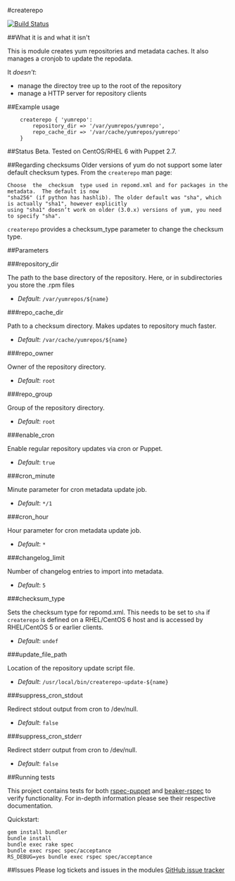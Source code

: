 #createrepo

[![Build Status](https://travis-ci.org/pall-valmundsson/puppet-createrepo.png)](https://travis-ci.org/pall-valmundsson/puppet-createrepo)

##What it is and what it isn't

This is module creates yum repositories and metadata caches.
It also manages a cronjob to update the repodata.

It *doesn't*:

- manage the directoy tree up to the root of the repository
- manage a HTTP server for repository clients

##Example usage

```puppet
    createrepo { 'yumrepo':
        repository_dir => '/var/yumrepos/yumrepo',
        repo_cache_dir => '/var/cache/yumrepos/yumrepo'
    }
```

##Status
Beta. Tested on CentOS/RHEL 6 with Puppet 2.7.

##Regarding checksums
Older versions of yum do not support some later default checksum types. From the ```createrepo``` man page:


    Choose  the  checksum  type used in repomd.xml and for packages in the metadata.  The default is now
    "sha256" (if python has hashlib). The older default was "sha", which is actually "sha1", however explicitly
    using "sha1" doesn’t work on older (3.0.x) versions of yum, you need to specify "sha".


```createrepo``` provides a checksum_type parameter to change the checksum type.

##Parameters

###repository_dir

The path to the base directory of the repository. Here, or in subdirectories
you store the .rpm files

- *Default*: ```/var/yumrepos/${name}```

###repo_cache_dir

Path to a checksum directory. Makes updates to repository much faster.

- *Default*: ```/var/cache/yumrepos/${name}```

###repo_owner

Owner of the repository directory.

- *Default*: ```root```

###repo_group

Group of the repository directory.

- *Default*: ```root```

###enable_cron

Enable regular repository updates via cron or Puppet.

- *Default*: ```true```

###cron_minute

Minute parameter for cron metadata update job.

- *Default*: ```*/1```

###cron_hour

Hour parameter for cron metadata update job.

- *Default*: ```*```

###changelog_limit

Number of changelog entries to import into metadata.

- *Default*: ```5```

###checksum_type

Sets the checksum type for repomd.xml. This needs to be set to ```sha``` if ```createrepo``` is defined on a RHEL/CentOS 6 host and is accessed by RHEL/CentOS 5 or earlier clients.

- *Default*: ```undef```

###update_file_path

Location of the repository update script file.

- *Default*: ```/usr/local/bin/createrepo-update-${name}```

###suppress_cron_stdout

Redirect stdout output from cron to /dev/null.

- *Default*: ```false```

###suppress_cron_stderr

Redirect stderr output from cron to /dev/null.

- *Default*: ```false```

##Running tests

This project contains tests for both [rspec-puppet](http://rspec-puppet.com/) and [beaker-rspec](https://github.com/puppetlabs/beaker-rspec) to verify functionality. For in-depth information please see their respective documentation.

Quickstart:

    gem install bundler
    bundle install
    bundle exec rake spec
    bundle exec rspec spec/acceptance
    RS_DEBUG=yes bundle exec rspec spec/acceptance

##Issues
Please log tickets and issues in the modules [GitHub issue tracker](https://github.com/pall-valmundsson/puppet-createrepo/issues)
